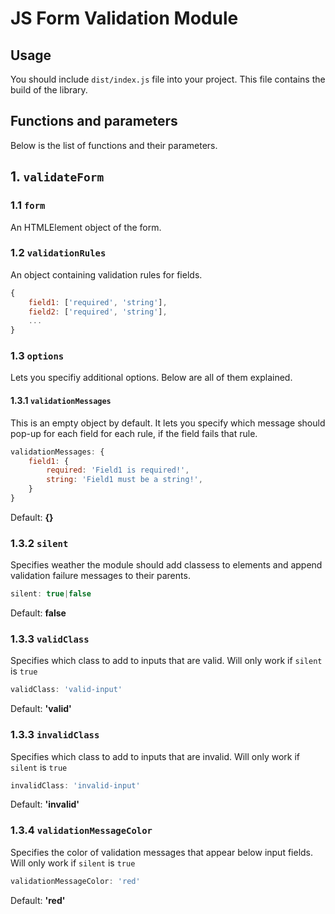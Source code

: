 # JS Form Validation Module

## Usage

You should include `dist/index.js` file into your project. This file contains the build of the library.

## Functions and parameters

Below is the list of functions and their parameters.

## 1. `validateForm`

### 1.1 `form`

An HTMLElement object of the form.

### 1.2 `validationRules`

An object containing validation rules for fields.

```js
{
    field1: ['required', 'string'],
    field2: ['required', 'string'],
    ...
}
```

### 1.3 `options`

Lets you specifiy additional options. Below are all of them explained.

#### 1.3.1 `validationMessages`

This is an empty object by default. It lets you specify which message should pop-up for each field for each rule, if the field fails that rule.

```js
validationMessages: {
    field1: {
        required: 'Field1 is required!',
        string: 'Field1 must be a string!',
    }
}
```

Default: **{}**

### 1.3.2 `silent`

Specifies weather the module should add classess to elements and append validation failure messages to their parents.

```js
silent: true|false
```

Default: **false**

### 1.3.3 `validClass`

Specifies which class to add to inputs that are valid. Will only work if `silent` is `true`

```js
validClass: 'valid-input'
```

Default: **'valid'**

### 1.3.3 `invalidClass`

Specifies which class to add to inputs that are invalid. Will only work if `silent` is `true`

```js
invalidClass: 'invalid-input'
```

Default: **'invalid'**

### 1.3.4 `validationMessageColor`

Specifies the color of validation messages that appear below input fields. Will only work if `silent` is `true`

```js
validationMessageColor: 'red'
```

Default: **'red'**
